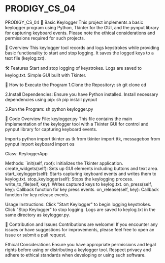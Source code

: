 # PRODIGY_CS_04
PRODIGY_CS_04
🔐 Basic Keylogger
This project implements a basic keylogger program using Python, Tkinter for the GUI, and the pynput library for capturing keyboard events. Please note the ethical considerations and permissions required for such projects.

📖 Overview
This keylogger tool records and logs keystrokes while providing basic functionality to start and stop logging. It saves the logged keys to a text file (keylog.txt).

🛠️ Features
Start and stop logging of keystrokes.
Logs are saved to keylog.txt.
Simple GUI built with Tkinter.

🚀 How to Execute the Program
1.Clone the Repository: sh git clone cd

2.Install Dependencies: Ensure you have Python installed. Install necessary dependencies using pip: sh pip install pynput

3.Run the Program: sh python keylogger.py

📂 Code Overview
File: keylogger.py
This file contains the main implementation of the keylogger tool with a Tkinter GUI for control and pynput library for capturing keyboard events.

Imports
python import tkinter as tk from tkinter import ttk, messagebox from pynput import keyboard import os

Class: KeyloggerApp

Methods:
`init(self, root): Initializes the Tkinter application.
create_widgets(self): Sets up GUI elements including buttons and text area.
start_keylogger(self): Starts capturing keyboard events and writes them to keylog.txt.
stop_keylogger(self): Stops the keylogging process.
write_to_file(self, key): Writes captured keys to keylog.txt.
on_press(self, key): Callback function for key press events.
on_release(self, key): Callback function for key release events.

Usage Instructions:
Click "Start Keylogger" to begin logging keystrokes.
Click "Stop Keylogger" to stop logging.
Logs are saved to keylog.txt in the same directory as keylogger.py.

🙏 Contribution and Issues
Contributions are welcome! If you encounter any issues or have suggestions for improvements, please feel free to open an issue or submit a pull request.

Ethical Considerations
Ensure you have appropriate permissions and legal rights before using or distributing a keylogger tool.
Respect privacy and adhere to ethical standards when developing or using such software.
